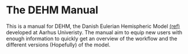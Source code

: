 # The DEHM Manual

This is a manual for DEHM, the Danish Eulerian Hemispheric Model [(ref)](https://doi.org/10.1016/S1352-2310%2897%2900264-1 "DEHM") developed at Aarhus Univeristy. The manual aim to equip new users with enough information to quickly get an overview of the workflow and the different versions (Hopefully) of the model.
